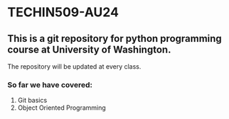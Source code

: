 # TECHIN509-AU24

## This is a git repository for python programming course at University of Washington.
The repository will be updated at every class.

### So far we have covered:  

1. Git basics
2. Object Oriented Programming